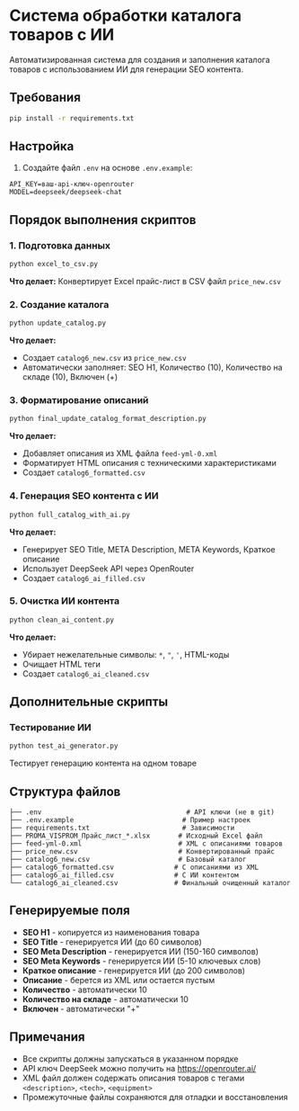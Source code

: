 # Система обработки каталога товаров с ИИ

Автоматизированная система для создания и заполнения каталога товаров с использованием ИИ для генерации SEO контента.

## Требования

```bash
pip install -r requirements.txt
```

## Настройка

1. Создайте файл `.env` на основе `.env.example`:
```
API_KEY=ваш-api-ключ-openrouter
MODEL=deepseek/deepseek-chat
```

## Порядок выполнения скриптов

### 1. Подготовка данных
```bash
python excel_to_csv.py
```
**Что делает:** Конвертирует Excel прайс-лист в CSV файл `price_new.csv`

### 2. Создание каталога
```bash
python update_catalog.py
```
**Что делает:** 
- Создает `catalog6_new.csv` из `price_new.csv`
- Автоматически заполняет: SEO H1, Количество (10), Количество на складе (10), Включен (+)

### 3. Форматирование описаний
```bash
python final_update_catalog_format_description.py
```
**Что делает:**
- Добавляет описания из XML файла `feed-yml-0.xml`
- Форматирует HTML описания с техническими характеристиками
- Создает `catalog6_formatted.csv`

### 4. Генерация SEO контента с ИИ
```bash
python full_catalog_with_ai.py
```
**Что делает:**
- Генерирует SEO Title, META Description, META Keywords, Краткое описание
- Использует DeepSeek API через OpenRouter
- Создает `catalog6_ai_filled.csv`

### 5. Очистка ИИ контента
```bash
python clean_ai_content.py
```
**Что делает:**
- Убирает нежелательные символы: `*`, `"`, `'`, HTML-коды
- Очищает HTML теги
- Создает `catalog6_ai_cleaned.csv`

## Дополнительные скрипты

### Тестирование ИИ
```bash
python test_ai_generator.py
```
Тестирует генерацию контента на одном товаре

## Структура файлов

```
├── .env                                    # API ключи (не в git)
├── .env.example                           # Пример настроек
├── requirements.txt                       # Зависимости
├── PROMA_VISPROM_Прайс_лист_*.xlsx       # Исходный Excel файл
├── feed-yml-0.xml                        # XML с описаниями товаров
├── price_new.csv                         # Конвертированный прайс
├── catalog6_new.csv                      # Базовый каталог
├── catalog6_formatted.csv               # С описаниями из XML
├── catalog6_ai_filled.csv               # С ИИ контентом
└── catalog6_ai_cleaned.csv              # Финальный очищенный каталог
```

## Генерируемые поля

- **SEO H1** - копируется из наименования товара
- **SEO Title** - генерируется ИИ (до 60 символов)
- **SEO Meta Description** - генерируется ИИ (150-160 символов)  
- **SEO Meta Keywords** - генерируется ИИ (5-10 ключевых слов)
- **Краткое описание** - генерируется ИИ (до 200 символов)
- **Описание** - берется из XML или остается пустым
- **Количество** - автоматически 10
- **Количество на складе** - автоматически 10
- **Включен** - автоматически "+"

## Примечания

- Все скрипты должны запускаться в указанном порядке
- API ключ DeepSeek можно получить на https://openrouter.ai/
- XML файл должен содержать описания товаров с тегами `<description>`, `<tech>`, `<equipment>`
- Промежуточные файлы сохраняются для отладки и восстановления